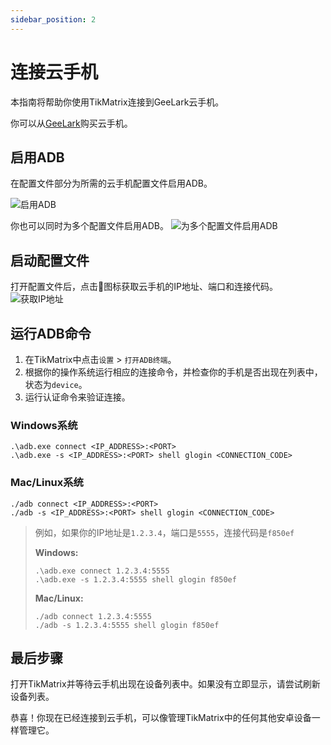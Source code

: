 ```yaml
---
sidebar_position: 2
---
```


# 连接云手机

本指南将帮助你使用TikMatrix连接到GeeLark云手机。

你可以从[GeeLark](https://www.geelark.cn?invite_code=XHY6a8)购买云手机。

## 启用ADB

在配置文件部分为所需的云手机配置文件启用ADB。

![启用ADB](https://help.geelark.com/image/https%3A%2F%2Fprod-files-secure.s3.us-west-2.amazonaws.com%2Fc87f1a52-907a-43da-882f-20d15212509c%2Fd55a7afd-f1b0-4b73-9a41-097b767c7c04%2Fimage.webp?table=block&id=1600be7d-9e41-80d8-bb0e-d66fee7b0634&spaceId=c87f1a52-907a-43da-882f-20d15212509c&width=1420&userId=&cache=v2)

你也可以同时为多个配置文件启用ADB。
![为多个配置文件启用ADB](https://help.geelark.com/image/https%3A%2F%2Fprod-files-secure.s3.us-west-2.amazonaws.com%2Fc87f1a52-907a-43da-882f-20d15212509c%2Fc8ce9814-5ecb-4820-890d-fb0283f98828%2Fimage.webp?table=block&id=1600be7d-9e41-8019-a481-fc7436633b1c&spaceId=c87f1a52-907a-43da-882f-20d15212509c&width=1420&userId=&cache=v2)

## 启动配置文件

打开配置文件后，点击🔗图标获取云手机的IP地址、端口和连接代码。
![获取IP地址](https://help.geelark.com/image/https%3A%2F%2Fwww.geelark.com%2Fwp-content%2Fuploads%2F2024%2F08%2FAD_4nXe0yAiN8hsHzSuWrpwjU0TB51QP46iZ3U8KUI_1RmegLuQNz4Odzd0Y3mSGYrdsWVQ8pGfj_Rk_roMqqk9C_6zB6eW8RaGL-K_b8L0DyipS2hJAAULCl-K_s3vFbrU4p42lQMX-ggeonq9-Ep5nfBIJvo.webp?table=block&id=1600be7d-9e41-8068-8714-ff1a70fffb58&spaceId=c87f1a52-907a-43da-882f-20d15212509c&width=1400&userId=&cache=v2)

## 运行ADB命令

1. 在TikMatrix中点击`设置` > `打开ADB终端`。
2. 根据你的操作系统运行相应的连接命令，并检查你的手机是否出现在列表中，状态为`device`。
3. 运行认证命令来验证连接。

### Windows系统

```shell
.\adb.exe connect <IP_ADDRESS>:<PORT>
.\adb.exe -s <IP_ADDRESS>:<PORT> shell glogin <CONNECTION_CODE>
```

### Mac/Linux系统

```shell
./adb connect <IP_ADDRESS>:<PORT>
./adb -s <IP_ADDRESS>:<PORT> shell glogin <CONNECTION_CODE>
```

> 例如，如果你的IP地址是`1.2.3.4`，端口是`5555`，连接代码是`f850ef`
>
> **Windows:**
>
> ```shell
> .\adb.exe connect 1.2.3.4:5555
> .\adb.exe -s 1.2.3.4:5555 shell glogin f850ef
> ```
>
> **Mac/Linux:**
>
> ```shell
> ./adb connect 1.2.3.4:5555
> ./adb -s 1.2.3.4:5555 shell glogin f850ef
> ```

## 最后步骤

打开TikMatrix并等待云手机出现在设备列表中。如果没有立即显示，请尝试刷新设备列表。

恭喜！你现在已经连接到云手机，可以像管理TikMatrix中的任何其他安卓设备一样管理它。
